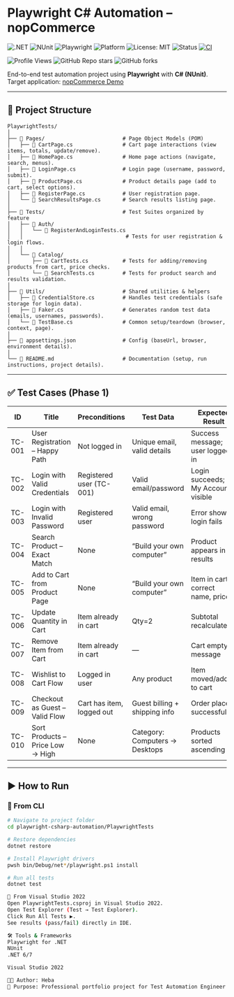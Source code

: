 ﻿# Playwright C# Automation – nopCommerce

![.NET](https://img.shields.io/badge/.NET-6.0%2B-blueviolet)
![NUnit](https://img.shields.io/badge/TestFramework-NUnit-green)
![Playwright](https://img.shields.io/badge/Playwright-C%23-2ea44f)
![Platform](https://img.shields.io/badge/Platform-nopCommerce%20Demo-orange)
![License: MIT](https://img.shields.io/badge/License-MIT-yellow.svg)
![Status](https://img.shields.io/badge/Status-In%20Progress-lightgrey)
[![CI](https://github.com/Heba-art/playwright-csharp-automation/actions/workflows/dotnet-playwright-ci.yaml/badge.svg?branch=main)](https://github.com/Heba-art/playwright-csharp-automation/actions/workflows/dotnet-playwright-ci.yaml)



![Profile Views](https://komarev.com/ghpvc/?username=heba-art&color=blue)
![GitHub Repo stars](https://img.shields.io/github/stars/heba-art/playwright-csharp-automation?style=social)
![GitHub forks](https://img.shields.io/github/forks/heba-art/playwright-csharp-automation?style=social)


End-to-end test automation project using **Playwright** with **C# (NUnit)**.  
Target application: [nopCommerce Demo](https://demo.nopcommerce.com)

---


## 📂 Project Structure
```
PlaywrightTests/
│
├── 📁 Pages/                         # Page Object Models (POM)
│   ├── 📄 CartPage.cs                # Cart page interactions (view items, totals, update/remove).
│   ├── 📄 HomePage.cs                # Home page actions (navigate, search, menus).
│   ├── 📄 LoginPage.cs               # Login page (username, password, submit).
│   ├── 📄 ProductPage.cs             # Product details page (add to cart, select options).
│   ├── 📄 RegisterPage.cs            # User registration page.
│   └── 📄 SearchResultsPage.cs       # Search results listing page.
│
├── 📁 Tests/                         # Test Suites organized by feature
│   ├── 📁 Auth/
│   │   └── 📄 RegisterAndLoginTests.cs 
│   │                                 # Tests for user registration & login flows.
│   │
│   └── 📁 Catalog/
│       ├── 📄 CartTests.cs           # Tests for adding/removing products from cart, price checks.
│       └── 📄 SearchTests.cs         # Tests for product search and results validation.
│
├── 📁 Utils/                         # Shared utilities & helpers
│   ├── 📄 CredentialStore.cs         # Handles test credentials (safe storage for login data).
│   ├── 📄 Faker.cs                   # Generates random test data (emails, usernames, passwords).
│   └── 📄 TestBase.cs                # Common setup/teardown (browser, context, page).
│
├── 📄 appsettings.json               # Config (baseUrl, browser, environment details).
│
└── 📄 README.md                      # Documentation (setup, run instructions, project details).

```
---

## ✅ Test Cases (Phase 1)

| **ID**   | **Title**                          | **Preconditions**         | **Test Data**                   | **Expected Result**                     | **Priority** | **Type**                | **Status** |
|----------|-------------------------------------|---------------------------|---------------------------------|------------------------------------------|--------------|-------------------------|------------|
| TC-001   | User Registration – Happy Path      | Not logged in             | Unique email, valid details     | Success message; user logged in          | 🔴 High      | Smoke / Functional      | Passed     |
| TC-002   | Login with Valid Credentials        | Registered user (TC-001)  | Valid email/password            | Login succeeds; My Account visible       | 🔴 High      | Smoke                   | Passed     |
| TC-003   | Login with Invalid Password         | Registered user           | Valid email, wrong password     | Error shown; login fails                 | 🔴 High      | Negative                | Passed     |
| TC-004   | Search Product – Exact Match        | None                      | “Build your own computer”       | Product appears in results               | 🟡 Medium    | Functional              | Passed     |
| TC-005   | Add to Cart from Product Page       | None                      | “Build your own computer”       | Item in cart; correct name, price        | 🔴 High      | Smoke / Functional      | Passed     |
| TC-006   | Update Quantity in Cart             | Item already in cart      | Qty=2                           | Subtotal recalculated                    | 🟡 Medium    | Functional              | Passed     |
| TC-007   | Remove Item from Cart               | Item already in cart      | —                               | Cart empty message                       | 🟡 Medium    | Functional              | Passed     |
| TC-008   | Wishlist to Cart Flow               | Logged in user            | Any product                     | Item moved/added to cart                 | 🟢 Low       | Regression              | Passed     |
| TC-009   | Checkout as Guest – Valid Flow      | Cart has item, logged out | Guest billing + shipping info   | Order placed successfully                | 🔴 High      | Regression / Functional | Passed     |
| TC-010   | Sort Products – Price Low → High    | None                      | Category: Computers → Desktops  | Products sorted ascending                | 🟡 Medium    | Regression              | Passed     |

---

## ▶️ How to Run

### 🔹 From CLI
```bash
# Navigate to project folder
cd playwright-csharp-automation/PlaywrightTests

# Restore dependencies
dotnet restore

# Install Playwright drivers
pwsh bin/Debug/net*/playwright.ps1 install

# Run all tests
dotnet test

🔹 From Visual Studio 2022
Open PlaywrightTests.csproj in Visual Studio 2022.
Open Test Explorer (Test → Test Explorer).
Click Run All Tests ▶️.
See results (pass/fail) directly in IDE.

🛠️ Tools & Frameworks
Playwright for .NET
NUnit
.NET 6/7

Visual Studio 2022

👩‍💻 Author: Heba
📌 Purpose: Professional portfolio project for Test Automation Engineer role
